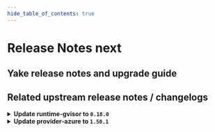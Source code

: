 ```yaml
---
hide_table_of_contents: true
---
```


# Release Notes next

## Yake release notes and upgrade guide

## Related upstream release notes / changelogs


<details>
<summary><b>Update runtime-gvisor to <code>0.18.0</code></b></summary>

# [gardener/gardener-extension-runtime-gvisor]

## 🏃 Others

- `[USER]` The gVisor binaries were updated to release `20250210.0`. by @MrBatschner [#192]
- `[OPERATOR]` Containers, which do not require privilege escalations, now forbid privilege escalations explicitly. by @georgibaltiev [#176]

## Helm Charts
- runtime-gvisor: `europe-docker.pkg.dev/gardener-project/releases/charts/gardener/extensions/runtime-gvisor:v0.18.0`
## Docker Images
- gardener-extension-runtime-gvisor-installation: `europe-docker.pkg.dev/gardener-project/releases/gardener/extensions/runtime-gvisor-installation:v0.18.0`
- gardener-extension-runtime-gvisor: `europe-docker.pkg.dev/gardener-project/releases/gardener/extensions/runtime-gvisor:v0.18.0`


</details>

<details>
<summary><b>Update provider-azure to <code>1.50.1</code></b></summary>

no release notes available

## Helm Charts
- admission-azure-application: `europe-docker.pkg.dev/gardener-project/releases/charts/gardener/extensions/admission-azure-application:v1.50.1`
- admission-azure-runtime: `europe-docker.pkg.dev/gardener-project/releases/charts/gardener/extensions/admission-azure-runtime:v1.50.1`
- provider-azure: `europe-docker.pkg.dev/gardener-project/releases/charts/gardener/extensions/provider-azure:v1.50.1`
## Docker Images
- gardener-extension-admission-azure: `europe-docker.pkg.dev/gardener-project/releases/gardener/extensions/admission-azure:v1.50.1`
- gardener-extension-provider-azure: `europe-docker.pkg.dev/gardener-project/releases/gardener/extensions/provider-azure:v1.50.1`


</details>
